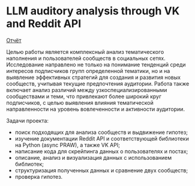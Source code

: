  # LLM auditory analysis through VK and Reddit API

 [Отчёт](Отчёт.pdf)

Целью работы является комплексный анализ тематического 
наполнения и пользователей сообществ в социальных сетях. Исследование 
направлено не только на понимание тенденций среди интересов подписчиков 
групп определенной тематики, но и на выявление эффективных стратегий для 
создания и развития новых сообществ, учитывая текущие предпочтения 
аудитории. 
Работа 
также 
включает 
анализ 
различий 
между 
узкоспециализированными сообществами и теми, что привлекают более 
широкий круг подписчиков, с целью выявления влияния тематической 
направленности на уровень вовлеченности и активности аудитории. 

Задачи проекта: 
- поиск подходящих для анализа сообществ и выдвижение гипотез;
- изучение документации Reddit API и соответствующей библиотеки на Python (async PRAW), а также VK API;
- написание кода для скрейпинга данных о пользователях и постах;
- описание, анализ и визуализация данных с использованием библиотек;
- структуризация полученных данных и сравнение двух сообществ;
- проверка гипотез. 
 
